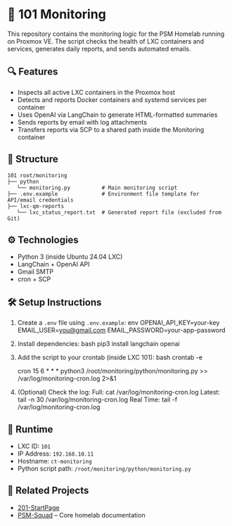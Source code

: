 # 🧭 101 Monitoring

This repository contains the monitoring logic for the PSM Homelab running on Proxmox VE. The script checks the health of LXC containers and services, generates daily reports, and sends automated emails.

## 🔍 Features

- Inspects all active LXC containers in the Proxmox host
- Detects and reports Docker containers and systemd services per container
- Uses OpenAI via LangChain to generate HTML-formatted summaries
- Sends reports by email with log attachments
- Transfers reports via SCP to a shared path inside the Monitoring container

## 📁 Structure

```
101 root/monitoring
├── python
   └── monitoring.py          # Main monitoring script
├── .env.example              # Environment file template for API/email credentials
├── lxc-qm-reports
   └── lxc_status_report.txt  # Generated report file (excluded from Git)
```

## ⚙️ Technologies

- Python 3 (inside Ubuntu 24.04 LXC)
- LangChain + OpenAI API
- Gmail SMTP
- cron + SCP

## 🛠️ Setup Instructions

1. Create a `.env` file using `.env.example`:
   env
   OPENAI_API_KEY=your-key
   EMAIL_USER=you@gmail.com
   EMAIL_PASSWORD=your-app-password

2. Install dependencies:
   bash
   pip3 install langchain openai

3. Add the script to your crontab (inside LXC 101):
   bash
   crontab -e

   cron
   15 6 * * * python3 /root/monitoring/python/monitoring.py >> /var/log/monitoring-cron.log 2>&1

4. (Optional) Check the log:
   Full: cat /var/log/monitoring-cron.log
   Latest: tail -n 30 /var/log/monitoring-cron.log
   Real Time: tail -f /var/log/monitoring-cron.log

## 📡 Runtime

- LXC ID: `101`
- IP Address: `192.168.10.11`
- Hostname: `ct-monitoring`
- Python script path: `/root/monitoring/python/monitoring.py`

## 🔗 Related Projects

- [201-StartPage](https://github.com/angeres1/201-StartPage)
- [PSM-Squad](https://github.com/angeres1/PSM-Squad) – Core homelab documentation
